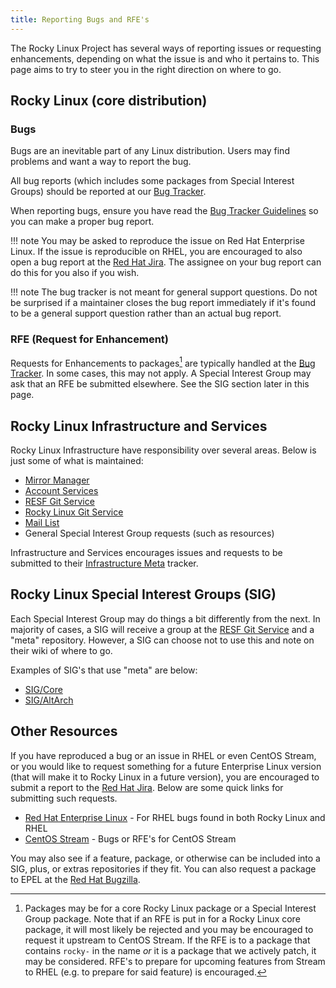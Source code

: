 ```yaml
---
title: Reporting Bugs and RFE's
---
```


The Rocky Linux Project has several ways of reporting issues or requesting enhancements, depending on what the issue is and who it pertains to. This page aims to try to steer you in the right direction on where to go.

## Rocky Linux (core distribution)

### Bugs

Bugs are an inevitable part of any Linux distribution. Users may find problems and want a way to report the bug.

All bug reports (which includes some packages from Special Interest Groups) should be reported at our [Bug Tracker](https://bugs.rockylinux.org).

When reporting bugs, ensure you have read the [Bug Tracker Guidelines](../guidelines/bug_tracker_guidelines.md) so you can make a proper bug report.

!!! note
    You may be asked to reproduce the issue on Red Hat Enterprise Linux. If the issue is reproducible on RHEL, you are encouraged to also open a bug report at the [Red Hat Jira](https://issues.redhat.com). The assignee on your bug report can do this for you also if you wish.

!!! note
    The bug tracker is not meant for general support questions. Do not be surprised if a maintainer closes the bug report immediately if it's found to be a general support question rather than an actual bug report.

### RFE (Request for Enhancement)

Requests for Enhancements to packages[^1] are typically handled at the [Bug Tracker](https://bugs.rockylinux.org). In some cases, this may not apply. A Special Interest Group may ask that an RFE be submitted elsewhere. See the SIG section later in this page.

## Rocky Linux Infrastructure and Services

Rocky Linux Infrastructure have responsibility over several areas. Below is just some of what is maintained:

* [Mirror Manager](https://mirrors.rockylinux.org)
* [Account Services](https://accounts.rockylinux.org)
* [RESF Git Service](https://git.resf.org)
* [Rocky Linux Git Service](https://git.rockylinux.org)
* [Mail List](https://lists.resf.org)
* General Special Interest Group requests (such as resources)

Infrastructure and Services encourages issues and requests to be submitted to their [Infrastructure Meta](https://git.resf.org/infrastructure/meta/issues) tracker.

## Rocky Linux Special Interest Groups (SIG)

Each Special Interest Group may do things a bit differently from the next. In majority of cases, a SIG will receive a group at the [RESF Git Service](https://git.resf.org) and a "meta" repository. However, a SIG can choose not to use this and note on their wiki of where to go.

Examples of SIG's that use "meta" are below:

* [SIG/Core](https://git.resf.org/sig_core/meta/issues)
* [SIG/AltArch](https://git.resf.org/sig_altarch/meta/issues)

## Other Resources

If you have reproduced a bug or an issue in RHEL or even CentOS Stream, or you would like to request something for a future Enterprise Linux version (that will make it to Rocky Linux in a future version), you are encouraged to submit a report to the [Red Hat Jira](https://issues.redhat.com). Below are some quick links for submitting such requests.

* [Red Hat Enterprise Linux](https://issues.redhat.com/projects/RHEL/issues/RHEL-2997?filter=allopenissues) - For RHEL bugs found in both Rocky Linux and RHEL
* [CentOS Stream](https://issues.redhat.com/projects/CS/issues/CS-1759?filter=allopenissues) - Bugs or RFE's for CentOS Stream

You may also see if a feature, package, or otherwise can be included into a SIG, plus, or extras repositories if they fit. You can also request a package to EPEL at the [Red Hat Bugzilla](https://bugzilla.redhat.com).

[^1]: Packages may be for a core Rocky Linux package or a Special Interest Group package. Note that if an RFE is put in for a Rocky Linux core package, it will most likely be rejected and you may be encouraged to request it upstream to CentOS Stream. If the RFE is to a package that contains `rocky-` in the name *or* it is a package that we actively patch, it may be considered. RFE's to prepare for upcoming features from Stream to RHEL (e.g. to prepare for said feature) is encouraged.
